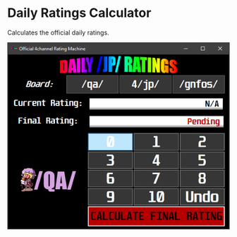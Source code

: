 # Daily Ratings Calculator
Calculates the official daily ratings.
<div align="center">
  <img src="Ratings Calc/Images/ratingcalc.png" />
</div>

